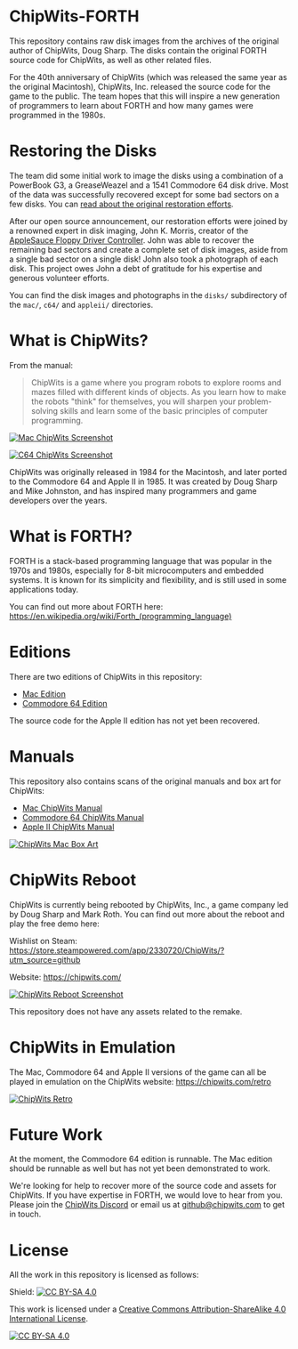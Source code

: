 # ChipWits-FORTH

This repository contains raw disk images from the archives of the original author of
ChipWits, Doug Sharp. The disks contain the original FORTH source code for ChipWits, as well
as other related files.

For the 40th anniversary of ChipWits (which was released the same year as the original
Macintosh), ChipWits, Inc. released the source code for the game to the public. The team
hopes that this will inspire a new generation of programmers to learn about FORTH and
how many games were programmed in the 1980s.

# Restoring the Disks

The team did some initial work to image the disks using a combination of a PowerBook G3,
a GreaseWeazel and a 1541 Commodore 64 disk drive. Most of the data was successfully recovered
except for some bad sectors on a few disks. You can [read about the original restoration
efforts](https://chipwits.com/2024/11/16/chipwits-40th-birthday-original-forth-code-open-sourced/).

After our open source announcement, our restoration efforts were joined by a renowned
expert in disk imaging, John K. Morris, creator of the
[AppleSauce Floppy Driver Controller](https://applesaucefdc.com/). John was able to recover
the remaining bad sectors and create a complete set of disk images, aside from a single bad
sector on a single disk! John also took a photograph of each disk. This project owes John
a debt of gratitude for his expertise and generous volunteer efforts.

You can find the disk images and photographs in the `disks/` subdirectory of the `mac/`,
`c64/` and `appleii/` directories.


# What is ChipWits?

From the manual:

> ChipWits is a game where you program robots to explore rooms and mazes filled with different
> kinds of objects. As you learn how to make the robots "think" for themselves, you will sharpen
> your problem-solving skills and learn some of the basic principles of computer programming.

[![Mac ChipWits Screenshot](mac/docs/mac-chipwits.png)](https://chipwits.com/)

[![C64 ChipWits Screenshot](c64/docs/c64-chipwits.png)](https://chipwits.com/)

ChipWits was originally released in 1984 for the Macintosh, and later ported to the Commodore 64
and Apple II in 1985. It was created by Doug Sharp and Mike Johnston, and has inspired many
programmers and game developers over the years.

# What is FORTH?

FORTH is a stack-based programming language that was popular in the 1970s and 1980s,
especially for 8-bit microcomputers and embedded systems. It is known for its simplicity
and flexibility, and is still used in some applications today.

You can find out more about FORTH here: https://en.wikipedia.org/wiki/Forth_(programming_language)

# Editions

There are two editions of ChipWits in this repository:

- [Mac Edition](mac/README.md)
- [Commodore 64 Edition](c64/README.md)

The source code for the Apple II edition has not yet been recovered.

# Manuals

This repository also contains scans of the original manuals and box art for ChipWits:

* [Mac ChipWits Manual](docs/ChipWits_Mac_Manual.pdf)
* [Commodore 64 ChipWits Manual](docs/ChipWits_C64_Manual.pdf)
* [Apple II ChipWits Manual](docs/ChipWits_Apple_II_Manual.pdf)

[![ChipWits Mac Box Art](docs/chipwits-manuals.png)](docs/ChipWits_Mac_Manual.pdf)

# ChipWits Reboot

ChipWits is currently being rebooted by ChipWits, Inc., a game company led by Doug Sharp and
Mark Roth. You can find out more about the reboot and play the free demo here:

Wishlist on Steam: https://store.steampowered.com/app/2330720/ChipWits/?utm_source=github 

Website: https://chipwits.com/

[![ChipWits Reboot Screenshot](docs/chipwits-reboot.jpg)](https://store.steampowered.com/app/2330720/ChipWits/?utm_source=github)

This repository does not have any assets related to the remake.

# ChipWits in Emulation

The Mac, Commodore 64 and Apple II versions of the game can all be played in
emulation on the ChipWits website: https://chipwits.com/retro

[![ChipWits Retro](docs/chipwits-retro-emulation.png)](https://chipwits.com/retro)

# Future Work

At the moment, the Commodore 64 edition is runnable. The Mac edition should be runnable
as well but has not yet been demonstrated to work.

We're looking for help to recover more of the source code and assets for ChipWits. If you have
expertise in FORTH, we would love to hear from you. Please join the
[ChipWits Discord](https://discord.com/invite/D4G3np9RWm) or email us at
[github@chipwits.com](mailto:github@chipwits.com) to get in touch.

# License

All the work in this repository is licensed as follows:

Shield: [![CC BY-SA 4.0][cc-by-sa-shield]][cc-by-sa]

This work is licensed under a
[Creative Commons Attribution-ShareAlike 4.0 International License][cc-by-sa].

[![CC BY-SA 4.0][cc-by-sa-image]][cc-by-sa]

[cc-by-sa]: http://creativecommons.org/licenses/by-sa/4.0/
[cc-by-sa-image]: https://licensebuttons.net/l/by-sa/4.0/88x31.png
[cc-by-sa-shield]: https://img.shields.io/badge/License-CC%20BY--SA%204.0-lightgrey.svg
